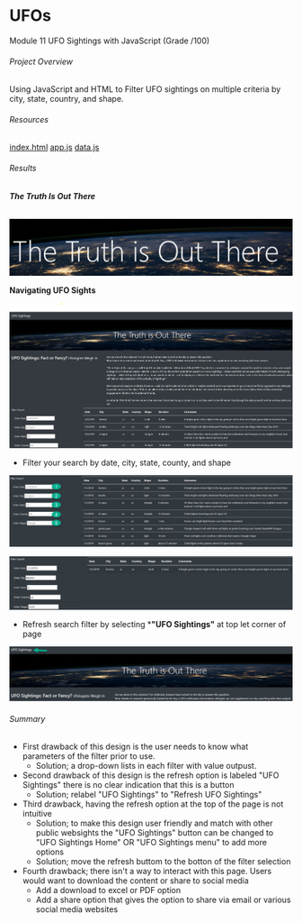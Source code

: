 # UFOs
Module 11 UFO Sightings with JavaScript (Grade /100)
###### Project Overview
Using JavaScript and HTML to Filter UFO sightings on multiple criteria by city, state, country, and shape.
###### Resources
[index.html](https://github.com/robyndook/UFOs/blob/814dcd0e5702adac790ff1a6674bccadaab5c0bc/static/index.html)
[app.js](https://github.com/robyndook/UFOs/blob/814dcd0e5702adac790ff1a6674bccadaab5c0bc/static/js/app.js)
[data.js](https://github.com/robyndook/UFOs/blob/814dcd0e5702adac790ff1a6674bccadaab5c0bc/static/js/data.js)
###### Results
###### **The Truth Is Out There**

![Truth.jpg](https://github.com/robyndook/UFOs/blob/a9b43b96006248cfcda4d0ffee2583b176c666dd/static/images/Truth.jpg)

**Navigating UFO Sights**

![UFO_Sightings.jpg](https://github.com/robyndook/UFOs/blob/a9b43b96006248cfcda4d0ffee2583b176c666dd/static/images/UFO_Sightings.jpg)

- Filter your search by date, city, state, county, and shape

![Filter.jpg](https://github.com/robyndook/UFOs/blob/a9b43b96006248cfcda4d0ffee2583b176c666dd/static/images/Filter.jpg)

![Search_Results.jpg](https://github.com/robyndook/UFOs/blob/a9b43b96006248cfcda4d0ffee2583b176c666dd/static/images/Search_Results.jpg)

- Refresh search filter by selecting ***"UFO Sightings"** at top let corner of page

![Refresh.jpg](https://github.com/robyndook/UFOs/blob/a9b43b96006248cfcda4d0ffee2583b176c666dd/static/images/Refresh.jpg)

###### Summary
- First drawback of this design is the user needs to know what parameters of the filter prior to use.
    - Solution; a drop-down lists in each filter with value outpust.
- Second drawback of this design is the refresh option is labeled "UFO Sightings" there is no clear indication that this is a button
    - Solution; relabel "UFO Sightings" to "Refresh UFO Sightings"
- Third drawback, having the refresh option at the top of the page is not intuitive  
    - Solution; to make this design user friendly and match with other public websights the "UFO Sightings" button can be changed to "UFO Sightings Home" OR "UFO Sightings menu" to add more options
    - Solution; move the refresh buttom to the botton of the filter selection
- Fourth drawback; there isn't a way to interact with this page. Users would want to download the content or share to social media
    - Add a download to excel or PDF option
    - Add a share option that gives the option to share via email or various social media websites
<!--
1. []Overview of Project: Explain the purpose of this analysis.
Results: Describe to Dana how someone might use the new webpage by walking her through the process of using the search criteria. Use images of your webpage during the filtering process to support your explanation.
Summary: In a summary statement, describe one drawback of this new design and two recommendations for further development.
-->